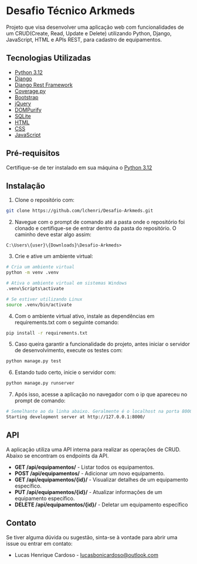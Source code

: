 # Desafio Técnico Arkmeds

Projeto que visa desenvolver uma aplicação web com funcionalidades de um CRUD(Create, Read, Update e Delete) utilizando Python, Django, JavaScript, HTML e APIs REST, para cadastro de equipamentos.

## Tecnologias Utilizadas
- [Python 3.12](https://www.python.org/downloads/)
- [Django](https://www.djangoproject.com/)
- [Django Rest Framework](https://www.django-rest-framework.org/)
- [Coverage.py](https://coverage.readthedocs.io/en/7.6.0/)
- [Bootstrap](https://getbootstrap.com/)
- [jQuery](https://jquery.com/)
- [DOMPurify](https://www.npmjs.com/package/dompurify)
- [SQLite](https://www.sqlite.org/)
- [HTML](https://developer.mozilla.org/pt-BR/docs/Web/HTML)
- [CSS](https://developer.mozilla.org/pt-BR/docs/Web/CSS)
- [JavaScript](https://developer.mozilla.org/pt-BR/docs/Web/JavaScript)

## Pré-requisitos

Certifique-se de ter instalado em sua máquina o [Python 3.12](https://www.python.org/downloads/)

## Instalação

1. Clone o repositório com:
```bash
git clone https://github.com/lchenri/Desafio-Arkmeds.git
```

2. Navegue com o prompt de comando até a pasta onde o repositório foi clonado e certifique-se de entrar dentro da pasta do repositório. O caminho deve estar algo assim:
```
C:\Users\{user}\{Downloads}\Desafio-Arkmeds>
```

3. Crie e ative um ambiente virtual:
```bash
# Cria um ambiente virtual
python -m venv .venv

# Ativa o ambiente virtual em sistemas Windows
.venv\Scripts\activate

# Se estiver utilizando Linux
source .venv/bin/activate
```

4. Com o ambiente virtual ativo, instale as dependências em requirements.txt com o seguinte comando:
```bash
pip install -r requirements.txt
```

5. Caso queira garantir a funcionalidade do projeto, antes iniciar o servidor de desenvolvimento, execute os testes com:
```bash
python manage.py test
```

6. Estando tudo certo, inicie o servidor com:
```bash
python manage.py runserver
```

7. Após isso, acesse a aplicação no navegador com o ip que apareceu no prompt de comando:
```bash
# Semelhante ao da linha abaixo. Geralmente é o localhost na porta 8000
Starting development server at http://127.0.0.1:8000/
```

## API
A aplicação utiliza uma API interna para realizar as operações de CRUD. Abaixo se encontram os endpoints da API.
-  **GET /api/equipamentos/** - Listar todos os equipamentos. 
- **POST /api/equipamentos/** - Adicionar um novo equipamento. 
- **GET /api/equipamentos/{id}/** - Visualizar detalhes de um equipamento específico. 
- **PUT /api/equipamentos/{id}/** - Atualizar informações de um equipamento específico. 
- **DELETE /api/equipamentos/{id}/** - Deletar um equipamento específico
  
  
## Contato 
Se tiver alguma dúvida ou sugestão, sinta-se à vontade para abrir uma issue ou entrar em contato: 
- Lucas Henrique Cardoso - [lucasbonicardoso@outlook.com](mailto:lucasbonicardoso@outlook.com)
